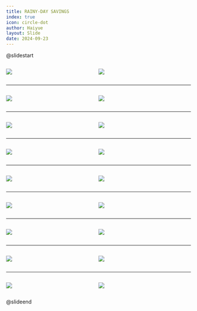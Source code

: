```yaml
---
title: RAINY-DAY SAVINGS
index: true
icon: circle-dot
author: Haiyue
layout: Slide
date: 2024-09-23
---
```

 
@slidestart

<div style="display:flex">
<div style="flex:1">

![](/reading/english/Level-O/RAINY-DAY%20SAVINGS/001.webp)
</div>
<div style="flex:1">

![](/reading/english/Level-O/RAINY-DAY%20SAVINGS/002.webp)
</div>
</div>

---

<div style="display:flex">
<div style="flex:1">

![](/reading/english/Level-O/RAINY-DAY%20SAVINGS/003.webp)
</div>
<div style="flex:1">

![](/reading/english/Level-O/RAINY-DAY%20SAVINGS/004.webp)
</div>
</div>

---

<div style="display:flex">
<div style="flex:1">

![](/reading/english/Level-O/RAINY-DAY%20SAVINGS/005.webp)
</div>
<div style="flex:1">

![](/reading/english/Level-O/RAINY-DAY%20SAVINGS/006.webp)
</div>
</div>

---

<div style="display:flex">
<div style="flex:1">

![](/reading/english/Level-O/RAINY-DAY%20SAVINGS/007.webp)
</div>
<div style="flex:1">

![](/reading/english/Level-O/RAINY-DAY%20SAVINGS/008.webp)
</div>
</div>

---

<div style="display:flex">
<div style="flex:1">

![](/reading/english/Level-O/RAINY-DAY%20SAVINGS/009.webp)
</div>
<div style="flex:1">

![](/reading/english/Level-O/RAINY-DAY%20SAVINGS/010.webp)
</div>
</div>

---

<div style="display:flex">
<div style="flex:1">

![](/reading/english/Level-O/RAINY-DAY%20SAVINGS/011.webp)
</div>
<div style="flex:1">

![](/reading/english/Level-O/RAINY-DAY%20SAVINGS/012.webp)
</div>
</div>

---

<div style="display:flex">
<div style="flex:1">

![](/reading/english/Level-O/RAINY-DAY%20SAVINGS/013.webp)
</div>
<div style="flex:1">

![](/reading/english/Level-O/RAINY-DAY%20SAVINGS/014.webp)
</div>
</div>

---

<div style="display:flex">
<div style="flex:1">

![](/reading/english/Level-O/RAINY-DAY%20SAVINGS/015.webp)
</div>
<div style="flex:1">

![](/reading/english/Level-O/RAINY-DAY%20SAVINGS/016.webp)
</div>
</div>

---

<div style="display:flex">
<div style="flex:1">

![](/reading/english/Level-O/RAINY-DAY%20SAVINGS/017.webp)
</div>
<div style="flex:1">

![](/reading/english/Level-O/RAINY-DAY%20SAVINGS/018.webp)
</div>
</div>

@slideend